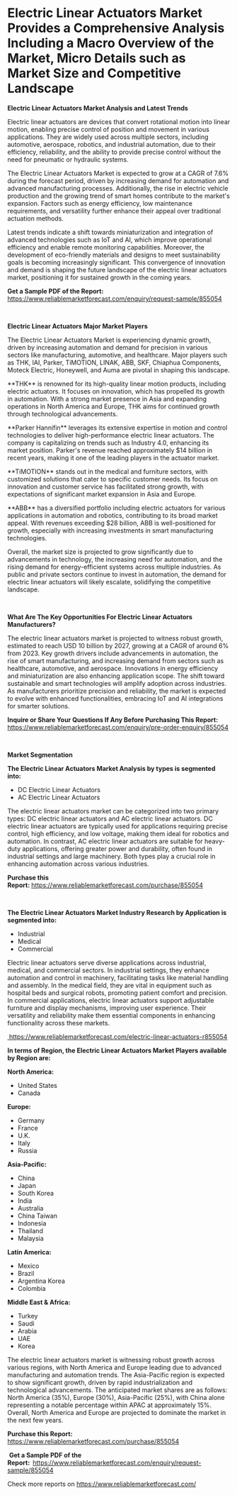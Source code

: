 <p><h1>Electric Linear Actuators Market Provides a Comprehensive Analysis Including a Macro Overview of the Market, Micro Details such as Market Size and Competitive Landscape</h1></p><p><strong>Electric Linear Actuators Market Analysis and Latest Trends</strong></p>
<p><p>Electric linear actuators are devices that convert rotational motion into linear motion, enabling precise control of position and movement in various applications. They are widely used across multiple sectors, including automotive, aerospace, robotics, and industrial automation, due to their efficiency, reliability, and the ability to provide precise control without the need for pneumatic or hydraulic systems.</p><p>The Electric Linear Actuators Market is expected to grow at a CAGR of 7.6% during the forecast period, driven by increasing demand for automation and advanced manufacturing processes. Additionally, the rise in electric vehicle production and the growing trend of smart homes contribute to the market's expansion. Factors such as energy efficiency, low maintenance requirements, and versatility further enhance their appeal over traditional actuation methods.</p><p>Latest trends indicate a shift towards miniaturization and integration of advanced technologies such as IoT and AI, which improve operational efficiency and enable remote monitoring capabilities. Moreover, the development of eco-friendly materials and designs to meet sustainability goals is becoming increasingly significant. This convergence of innovation and demand is shaping the future landscape of the electric linear actuators market, positioning it for sustained growth in the coming years.</p></p>
<p><strong>Get a Sample PDF of the Report:&nbsp;</strong> <a href="https://www.reliablemarketforecast.com/enquiry/request-sample/855054?utm_campaign=2268&utm_medium=2&utm_source=Github&utm_content=ia&utm_term=17022025&utm_id=electric-linear-actuators">https://www.reliablemarketforecast.com/enquiry/request-sample/855054</a></p>
<p>&nbsp;</p>
<p><strong>Electric Linear Actuators Major Market Players</strong></p>
<p><p>The Electric Linear Actuators Market is experiencing dynamic growth, driven by increasing automation and demand for precision in various sectors like manufacturing, automotive, and healthcare. Major players such as THK, IAI, Parker, TiMOTION, LINAK, ABB, SKF, Chiaphua Components, Moteck Electric, Honeywell, and Auma are pivotal in shaping this landscape.</p><p>**THK** is renowned for its high-quality linear motion products, including electric actuators. It focuses on innovation, which has propelled its growth in automation. With a strong market presence in Asia and expanding operations in North America and Europe, THK aims for continued growth through technological advancements.</p><p>**Parker Hannifin** leverages its extensive expertise in motion and control technologies to deliver high-performance electric linear actuators. The company is capitalizing on trends such as Industry 4.0, enhancing its market position. Parker's revenue reached approximately $14 billion in recent years, making it one of the leading players in the actuator market.</p><p>**TiMOTION** stands out in the medical and furniture sectors, with customized solutions that cater to specific customer needs. Its focus on innovation and customer service has facilitated strong growth, with expectations of significant market expansion in Asia and Europe.</p><p>**ABB** has a diversified portfolio including electric actuators for various applications in automation and robotics, contributing to its broad market appeal. With revenues exceeding $28 billion, ABB is well-positioned for growth, especially with increasing investments in smart manufacturing technologies.</p><p>Overall, the market size is projected to grow significantly due to advancements in technology, the increasing need for automation, and the rising demand for energy-efficient systems across multiple industries. As public and private sectors continue to invest in automation, the demand for electric linear actuators will likely escalate, solidifying the competitive landscape.</p></p>
<p>&nbsp;</p>
<p><strong>What Are The Key Opportunities For Electric Linear Actuators Manufacturers?</strong></p>
<p><p>The electric linear actuators market is projected to witness robust growth, estimated to reach USD 10 billion by 2027, growing at a CAGR of around 6% from 2023. Key growth drivers include advancements in automation, the rise of smart manufacturing, and increasing demand from sectors such as healthcare, automotive, and aerospace. Innovations in energy efficiency and miniaturization are also enhancing application scope. The shift toward sustainable and smart technologies will amplify adoption across industries. As manufacturers prioritize precision and reliability, the market is expected to evolve with enhanced functionalities, embracing IoT and AI integrations for smarter solutions.</p></p>
<p><strong>Inquire or Share Your Questions If Any Before Purchasing This Report:</strong> <a href="https://www.reliablemarketforecast.com/enquiry/pre-order-enquiry/855054?utm_campaign=2268&utm_medium=2&utm_source=Github&utm_content=ia&utm_term=17022025&utm_id=electric-linear-actuators">https://www.reliablemarketforecast.com/enquiry/pre-order-enquiry/855054</a></p>
<p>&nbsp;</p>
<p><strong>Market Segmentation</strong></p>
<p><strong>The Electric Linear Actuators Market Analysis by types is segmented into:</strong></p>
<p><ul><li>DC Electric Linear Actuators</li><li>AC Electric Linear Actuators</li></ul></p>
<p><p>The electric linear actuators market can be categorized into two primary types: DC electric linear actuators and AC electric linear actuators. DC electric linear actuators are typically used for applications requiring precise control, high efficiency, and low voltage, making them ideal for robotics and automation. In contrast, AC electric linear actuators are suitable for heavy-duty applications, offering greater power and durability, often found in industrial settings and large machinery. Both types play a crucial role in enhancing automation across various industries.</p></p>
<p><strong>Purchase this Report:&nbsp;</strong><a href="https://www.reliablemarketforecast.com/purchase/855054?utm_campaign=2268&utm_medium=2&utm_source=Github&utm_content=ia&utm_term=17022025&utm_id=electric-linear-actuators">https://www.reliablemarketforecast.com/purchase/855054</a></p>
<p>&nbsp;</p>
<p><strong>The Electric Linear Actuators Market Industry Research by Application is segmented into:</strong></p>
<p><ul><li>Industrial</li><li>Medical</li><li>Commercial</li></ul></p>
<p><p>Electric linear actuators serve diverse applications across industrial, medical, and commercial sectors. In industrial settings, they enhance automation and control in machinery, facilitating tasks like material handling and assembly. In the medical field, they are vital in equipment such as hospital beds and surgical robots, promoting patient comfort and precision. In commercial applications, electric linear actuators support adjustable furniture and display mechanisms, improving user experience. Their versatility and reliability make them essential components in enhancing functionality across these markets.</p></p>
<p><a href="https://www.reliablemarketforecast.com/electric-linear-actuators-r855054?utm_campaign=2268&utm_medium=2&utm_source=Github&utm_content=ia&utm_term=17022025&utm_id=electric-linear-actuators">&nbsp;https://www.reliablemarketforecast.com/electric-linear-actuators-r855054</a></p>
<p><strong>In terms of Region, the Electric Linear Actuators Market Players available by Region are:</strong></p>
<p>
    <p> <strong> North America: </strong>
        <ul>
            <li>United States</li>
            <li>Canada</li>
        </ul>
        </p> 
    <p> <strong> Europe: </strong>
        <ul>
            <li>Germany</li>
            <li>France</li>
            <li>U.K.</li>
            <li>Italy</li>
            <li>Russia</li>
        </ul>
        </p> 
    <p> <strong> Asia-Pacific: </strong>
        <ul>
            <li>China</li>
            <li>Japan</li>
            <li>South Korea</li>
            <li>India</li>
            <li>Australia</li>
            <li>China Taiwan</li>
            <li>Indonesia</li>
            <li>Thailand</li>
            <li>Malaysia</li>
        </ul>
        </p> 
    <p> <strong> Latin America: </strong>
        <ul>
            <li>Mexico</li>
            <li>Brazil</li>
            <li>Argentina Korea</li>
            <li>Colombia</li>
        </ul>
        </p> 
    <p> <strong> Middle East & Africa: </strong>
        <ul>
            <li>Turkey</li>
            <li>Saudi</li>
            <li>Arabia</li>
            <li>UAE</li>
            <li>Korea</li>
        </ul>
    </p>
    </p>
<p><p>The electric linear actuators market is witnessing robust growth across various regions, with North America and Europe leading due to advanced manufacturing and automation trends. The Asia-Pacific region is expected to show significant growth, driven by rapid industrialization and technological advancements. The anticipated market shares are as follows: North America (35%), Europe (30%), Asia-Pacific (25%), with China alone representing a notable percentage within APAC at approximately 15%. Overall, North America and Europe are projected to dominate the market in the next few years.</p></p>
<p><strong>Purchase this Report: </strong><a href="https://www.reliablemarketforecast.com/purchase/855054?utm_campaign=2268&utm_medium=2&utm_source=Github&utm_content=ia&utm_term=17022025&utm_id=electric-linear-actuators">https://www.reliablemarketforecast.com/purchase/855054</a></p>
<p>&nbsp;<strong>Get a Sample PDF of the Report:&nbsp;&nbsp;</strong><a href="https://www.reliablemarketforecast.com/enquiry/request-sample/855054?utm_campaign=2268&utm_medium=2&utm_source=Github&utm_content=ia&utm_term=17022025&utm_id=electric-linear-actuators">https://www.reliablemarketforecast.com/enquiry/request-sample/855054</a></p>
<p><strong></strong></p>
<p>Check more reports on <a href="https://www.reliablemarketforecast.com/?utm_campaign=2268&utm_medium=2&utm_source=Github&utm_content=ia&utm_term=17022025&utm_id=electric-linear-actuators">https://www.reliablemarketforecast.com/</a></p>